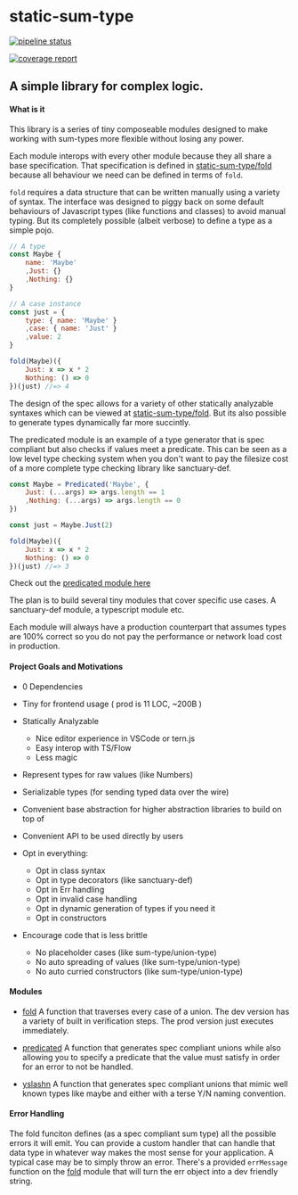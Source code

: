 static-sum-type
===============

[![pipeline status](https://gitlab.com/JAForbes/static-sum-type/badges/master/pipeline.svg)](https://gitlab.com/JAForbes/static-sum-type/commits/master)

[![coverage report](https://gitlab.com/JAForbes/static-sum-type/badges/master/coverage.svg)](https://gitlab.com/JAForbes/static-sum-type/commits/master)

A simple library for complex logic.
-----------------------------------


#### What is it

This library is a series of tiny composeable modules designed to make working with sum-types more flexible without losing any power.

Each module interops with every other module because they all share a base specification.  That specification is defined in [static-sum-type/fold](https://gitlab.com/JAForbes/static-sum-type/tree/master/fold) because all behaviour we need can be defined in terms of `fold`.

`fold` requires a data structure that can be written manually using a variety of syntax.  The interface was designed to piggy back on some default behaviours of Javascript types (like functions and classes) to avoid manual typing.  But its completely possible (albeit verbose) to define a type as a simple pojo.

```js
// A type
const Maybe {
    name: 'Maybe'
    ,Just: {}
    ,Nothing: {}
}

// A case instance
const just = {
    type: { name: 'Maybe' }
    ,case: { name: 'Just' }
    ,value: 2
}

fold(Maybe)({
    Just: x => x * 2
    Nothing: () => 0
})(just) //=> 4
```

The design of the spec allows for a variety of other statically analyzable syntaxes which can be viewed at [static-sum-type/fold](https://gitlab.com/JAForbes/static-sum-type/tree/master/modules/fold).  But its also possible to generate types dynamically far more succintly.

The predicated module is an example of a type generator that is spec compliant but also checks if values meet a predicate.  This can be seen as a low level type checking system when you don't want to pay the filesize cost of a more complete type checking library like sanctuary-def.

```js
const Maybe = Predicated('Maybe', {
    Just: (...args) => args.length == 1
    ,Nothing: (...args) => args.length == 0
})

const just = Maybe.Just(2)

fold(Maybe)({
    Just: x => x * 2
    Nothing: () => 0
})(just) //=> 3
```

Check out the [predicated module here](https://gitlab.com/JAForbes/static-sum-type/tree/master/modules/predicated)

The plan is to build several tiny modules that cover specific use cases.  A sanctuary-def module, a typescript module etc.

Each module will always have a production counterpart that assumes types are 100% correct so you do not pay the performance or network load cost in production.

#### Project Goals and Motivations

- 0 Dependencies
- Tiny for frontend usage ( prod is 11 LOC, ~200B )
- Statically Analyzable
    - Nice editor experience in VSCode or tern.js
    - Easy interop with TS/Flow
    - Less magic

- Represent types for raw values (like Numbers)
- Serializable types (for sending typed data over the wire)
- Convenient base abstraction for higher abstraction libraries to build on top of
- Convenient API to be used directly by users
- Opt in everything:

    - Opt in class syntax
    - Opt in type decorators (like sanctuary-def)
    - Opt in Err handling
    - Opt in invalid case handling
    - Opt in dynamic generation of types if you need it
    - Opt in constructors

- Encourage code that is less brittle

    - No placeholder cases (like sum-type/union-type)
    - No auto spreading of values (like sum-type/union-type)
    - No auto curried constructors (like sum-type/union-type)

#### Modules

- [fold](https://gitlab.com/JAForbes/static-sum-type/tree/master/modules/fold) A function that traverses every case of a union.  The dev version has a variety of built in verification steps.  The prod version just executes immediately.

- [predicated](https://gitlab.com/JAForbes/static-sum-type/tree/master/modules/predicated) A function that generates spec compliant unions while also allowing you to specify a predicate that the value must satisfy in order for an error to not be handled.


- [yslashn](https://gitlab.com/JAForbes/static-sum-type/tree/master/modules/yslashn) A function that generates spec compliant unions that mimic well known types like maybe and either with a terse Y/N naming convention.

#### Error Handling

The fold funciton defines (as a spec compliant sum type) all the possible errors it will emit.  You can provide a custom handler that can handle that data type in whatever way makes the most sense for your application.  A typical case may be to simply throw an error.  There's a provided `errMessage` function on the [fold](https://gitlab.com/JAForbes/static-sum-type/tree/master/modules/fold) module that will turn the err object into a dev friendly string.